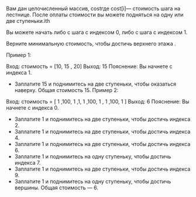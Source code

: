 Вам дан целочисленный массив, costгде cost[i]— стоимость шага на лестнице. После оплаты стоимости вы можете подняться на одну или две ступеньки.ith

Вы можете начать либо с шага с индексом 0, либо с шага с индексом 1.

Верните минимальную стоимость, чтобы достичь верхнего этажа .

Пример 1:

Вход: стоимость = [10, 15 , 20]
Выход: 15
Пояснение: Вы начнете с индекса 1.

- Заплатите 15 и поднимитесь на две ступеньки, чтобы оказаться наверху.
  Общая стоимость 15.
  Пример 2:

Вход: стоимость = [ 1 ,100, 1 ,1, 1 ,100, 1 , 1 ,100, 1 ]
Выход: 6
Пояснение: Вы начнете с индекса 0.

- Заплатите 1 и поднимитесь на две ступеньки, чтобы достичь индекса 2.
- Заплатите 1 и поднимитесь на две ступеньки, чтобы достичь индекса 4.
- Заплатите 1 и поднимитесь на две ступеньки, чтобы достичь индекса 6.
- Заплатите 1 и поднимитесь на одну ступеньку, чтобы достичь индекса 7.
- Заплатите 1 и поднимитесь на две ступеньки, чтобы достичь индекса 9.
- Заплатите 1 и поднимитесь на одну ступеньку, чтобы достичь вершины.
  Общая стоимость — 6.
